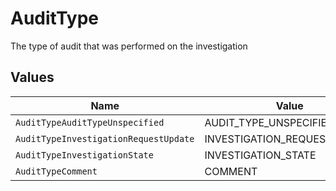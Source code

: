 # AuditType

The type of audit that was performed on the investigation


## Values

| Name                                  | Value                                 |
| ------------------------------------- | ------------------------------------- |
| `AuditTypeAuditTypeUnspecified`       | AUDIT_TYPE_UNSPECIFIED                |
| `AuditTypeInvestigationRequestUpdate` | INVESTIGATION_REQUEST_UPDATE          |
| `AuditTypeInvestigationState`         | INVESTIGATION_STATE                   |
| `AuditTypeComment`                    | COMMENT                               |